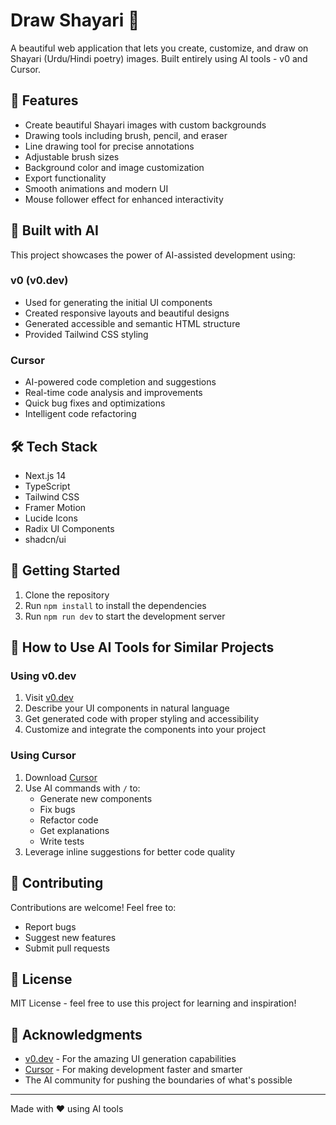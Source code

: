 # Draw Shayari 🎨

A beautiful web application that lets you create, customize, and draw on Shayari (Urdu/Hindi poetry) images. Built entirely using AI tools - v0 and Cursor.

## 🌟 Features

- Create beautiful Shayari images with custom backgrounds
- Drawing tools including brush, pencil, and eraser
- Line drawing tool for precise annotations
- Adjustable brush sizes
- Background color and image customization
- Export functionality
- Smooth animations and modern UI
- Mouse follower effect for enhanced interactivity

## 🤖 Built with AI

This project showcases the power of AI-assisted development using:

### v0 (v0.dev)
- Used for generating the initial UI components
- Created responsive layouts and beautiful designs
- Generated accessible and semantic HTML structure
- Provided Tailwind CSS styling

### Cursor
- AI-powered code completion and suggestions
- Real-time code analysis and improvements
- Quick bug fixes and optimizations
- Intelligent code refactoring

## 🛠️ Tech Stack

- Next.js 14
- TypeScript
- Tailwind CSS
- Framer Motion
- Lucide Icons
- Radix UI Components
- shadcn/ui

## 🚀 Getting Started

1. Clone the repository
2. Run `npm install` to install the dependencies
3. Run `npm run dev` to start the development server


## 🎯 How to Use AI Tools for Similar Projects

### Using v0.dev
1. Visit [v0.dev](https://v0.dev)
2. Describe your UI components in natural language
3. Get generated code with proper styling and accessibility
4. Customize and integrate the components into your project

### Using Cursor
1. Download [Cursor](https://cursor.sh)
2. Use AI commands with `/` to:
   - Generate new components
   - Fix bugs
   - Refactor code
   - Get explanations
   - Write tests
3. Leverage inline suggestions for better code quality

## 🤝 Contributing

Contributions are welcome! Feel free to:
- Report bugs
- Suggest new features
- Submit pull requests

## 📝 License

MIT License - feel free to use this project for learning and inspiration!

## 🙏 Acknowledgments

- [v0.dev](https://v0.dev) - For the amazing UI generation capabilities
- [Cursor](https://cursor.sh) - For making development faster and smarter
- The AI community for pushing the boundaries of what's possible

---

Made with ❤️ using AI tools